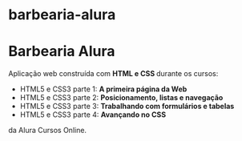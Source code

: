 # barbearia-alura
<h1> Barbearia Alura </h1>

Aplicação web construída com <b> HTML e CSS </b> durante os cursos:
<ul>
  <li>HTML5 e CSS3 parte 1: <b> A primeira página da Web </b></li>
  <li>HTML5 e CSS3 parte 2: <b> Posicionamento, listas e navegação</b></li>
  <li>HTML5 e CSS3 parte 3: <b> Trabalhando com formulários e tabelas</b></li>
  <li>HTML5 e CSS3 parte 4: <b> Avançando no CSS</b></li>
 </ul>
 
da Alura Cursos Online.

